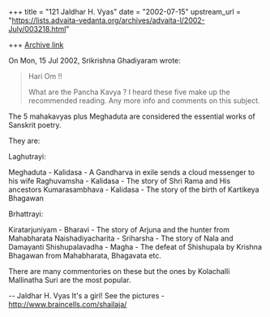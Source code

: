 +++
title = "121 Jaldhar H. Vyas"
date = "2002-07-15"
upstream_url = "https://lists.advaita-vedanta.org/archives/advaita-l/2002-July/003218.html"

+++
[Archive link](https://lists.advaita-vedanta.org/archives/advaita-l/2002-July/003218.html)

On Mon, 15 Jul 2002, Srikrishna Ghadiyaram wrote:

> Hari Om !!
>
> What are the Pancha Kavya ? I heard these five make up the recommended
> reading. Any more info and comments on this subject.
>

The 5 mahakavyas plus Meghaduta are considered the essential works of
Sanskrit poetry.

They are:

Laghutrayi:

Meghaduta - Kalidasa - A Gandharva in exile sends a cloud messenger to his wife
Raghuvamsha - Kalidasa - The story of Shri Rama and His ancestors
Kumarasambhava - Kalidasa - The story of the birth of Kartikeya Bhagawan

Brhattrayi:

Kiratarjuniyam - Bharavi - The story of Arjuna and the hunter from Mahabharata
Naishadiyacharita - Sriharsha - The story of Nala and Damayanti
Shishupalavadha - Magha - The defeat of Shishupala by Krishna Bhagawan
                          from Mahabharata, Bhagavata etc.

There are many commentories on these but the ones by Kolachalli Mallinatha Suri
 are the most popular.

--
Jaldhar H. Vyas <jaldhar at braincells.com>
It's a girl! See the pictures - http://www.braincells.com/shailaja/

